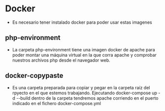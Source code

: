 # Docker

* Es necesario tener instalado docker para poder usar estas imagenes

## php-environment

* La carpeta php-environment tiene una imagen docker de apache para poder montar una máquina virtual en la que corra apache y comprobar nuestros archivos php desde el navegador web.

 ## docker-copypaste
 
 * Es una carpeta preparada para copiar y pegar en la carpeta raíz del rpyecto en el que estemos trabajando. Ejecutando docker-compose up -d --build dentro de la carpeta tendremos apache corriendo en el puerto indicado en el fichero docker-compose.yml